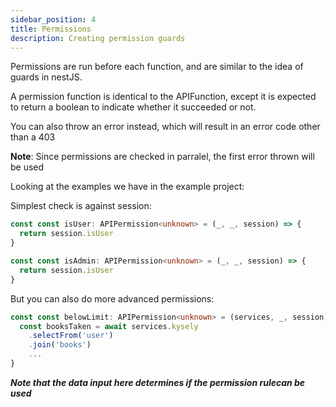 ```yaml
---
sidebar_position: 4
title: Permissions
description: Creating permission guards
---
```


Permissions are run before each function, and are similar to the idea of guards in nestJS.

A permission function is identical to the APIFunction, except it is expected to return a boolean to indicate whether it succeeded or not.

You can also throw an error instead, which will result in an error code other than a 403

**Note**: Since permissions are checked in parralel, the first error thrown will be used

Looking at the examples we have in the example project:

Simplest check is against session:

```typescript
const const isUser: APIPermission<unknown> = (_, _, session) => {
  return session.isUser
}

const const isAdmin: APIPermission<unknown> = (_, _, session) => {
  return session.isUser
}
```

But you can also do more advanced permissions:

```typescript
const const belowLimit: APIPermission<unknown> = (services, _, session) => {
  const booksTaken = await services.kysely
    .selectFrom('user')
    .join('books')
    ...
}
```

***Note that the data input here determines if the permission rulecan be used***
